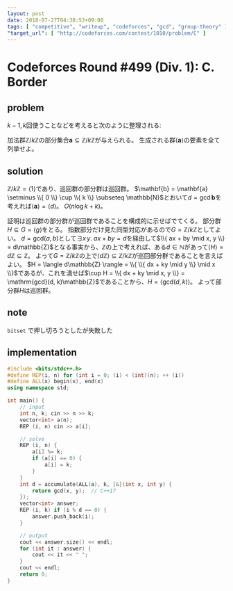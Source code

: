```yaml
---
layout: post
date: 2018-07-27T04:38:53+09:00
tags: [ "competitive", "writeup", "codeforces", "gcd", "group-theory" ]
"target_url": [ "http://codeforces.com/contest/1010/problem/C" ]
---
```


# Codeforces Round #499 (Div. 1): C. Border

## problem

$k - 1, k$回使うことなどを考えると次のように整理される:

加法群$\mathbb{Z}/k\mathbb{Z}$の部分集合$\mathbf{a} \subseteq \mathbb{Z}/k\mathbb{Z}$が与えられる。
生成される群$\langle \mathbf{a} \rangle$の要素を全て列挙せよ。

## solution

$\mathbb{Z}/k\mathbb{Z} = \langle 1 \rangle$であり、巡回群の部分群は巡回群。
$\mathbf{b} = \mathbf{a} \setminus \\{ 0 \\} \cup \\{ k \\} \subseteq \mathbb{N}$とおいて$d = \mathrm{gcd} \, \mathbf{b}$を考えれば$\langle \mathbf{a} \rangle = \langle d \rangle$。
$O(n \log k + k)$。

証明は巡回群の部分群が巡回群であることを構成的に示せばでてくる。
部分群$H \subseteq G = \langle g \rangle$をとる。
指数部分だけ見た同型対応があるので$G = \mathbb{Z}/k\mathbb{Z}$としてよい。
$d = \mathrm{gcd}(a, b)$として$\exists x \, y. \; ax + by = d$を経由して$\\{ ax + by \mid x, y \\} = d\mathbb{Z}$となる事実から、$\mathbb{Z}$の上で考えれば、ある$d \in \mathbb{N}$があって$\langle H \rangle = d\mathbb{Z} \subseteq \mathbb{Z}$。
よって$G = \mathbb{Z}/k\mathbb{Z}$の上で$\langle d\mathbb{Z} \rangle \subseteq \mathbb{Z}/k\mathbb{Z}$が巡回部分群であることを言えばよい。
$H = \langle d\mathbb{Z} \rangle = \\{ \\{ dx + ky \mid y \\} \mid x \\}$であるが、これを潰せば$\cup H = \\{ dx + ky \mid x, y \\} = \mathrm{gcd}(d, k)\mathbb{Z}$であることから、$H = \langle \mathrm{gcd}(d, k) \rangle$。
よって部分群$H$は巡回群。

## note

`bitset` で押し切ろうとしたが失敗した

## implementation

``` c++
#include <bits/stdc++.h>
#define REP(i, n) for (int i = 0; (i) < (int)(n); ++ (i))
#define ALL(x) begin(x), end(x)
using namespace std;

int main() {
    // input
    int n, k; cin >> n >> k;
    vector<int> a(n);
    REP (i, n) cin >> a[i];

    // solve
    REP (i, n) {
        a[i] %= k;
        if (a[i] == 0) {
            a[i] = k;
        }
    }
    int d = accumulate(ALL(a), k, [&](int x, int y) {
        return gcd(x, y);  // C++17
    });
    vector<int> answer;
    REP (i, k) if (i % d == 0) {
        answer.push_back(i);
    }

    // output
    cout << answer.size() << endl;
    for (int it : answer) {
        cout << it << " ";
    }
    cout << endl;
    return 0;
}
```

